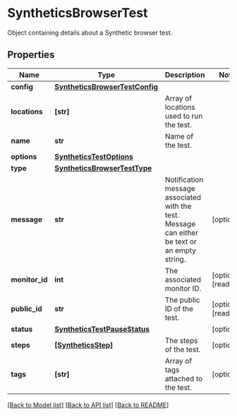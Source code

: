 # SyntheticsBrowserTest

Object containing details about a Synthetic browser test.

## Properties

| Name           | Type                                                              | Description                                                                                   | Notes                 |
| -------------- | ----------------------------------------------------------------- | --------------------------------------------------------------------------------------------- | --------------------- |
| **config**     | [**SyntheticsBrowserTestConfig**](SyntheticsBrowserTestConfig.md) |                                                                                               |
| **locations**  | **[str]**                                                         | Array of locations used to run the test.                                                      |
| **name**       | **str**                                                           | Name of the test.                                                                             |
| **options**    | [**SyntheticsTestOptions**](SyntheticsTestOptions.md)             |                                                                                               |
| **type**       | [**SyntheticsBrowserTestType**](SyntheticsBrowserTestType.md)     |                                                                                               |
| **message**    | **str**                                                           | Notification message associated with the test. Message can either be text or an empty string. | [optional]            |
| **monitor_id** | **int**                                                           | The associated monitor ID.                                                                    | [optional] [readonly] |
| **public_id**  | **str**                                                           | The public ID of the test.                                                                    | [optional] [readonly] |
| **status**     | [**SyntheticsTestPauseStatus**](SyntheticsTestPauseStatus.md)     |                                                                                               | [optional]            |
| **steps**      | [**[SyntheticsStep]**](SyntheticsStep.md)                         | The steps of the test.                                                                        | [optional]            |
| **tags**       | **[str]**                                                         | Array of tags attached to the test.                                                           | [optional]            |

[[Back to Model list]](README.md#documentation-for-models) [[Back to API list]](README.md#documentation-for-api-endpoints) [[Back to README]](README.md)
